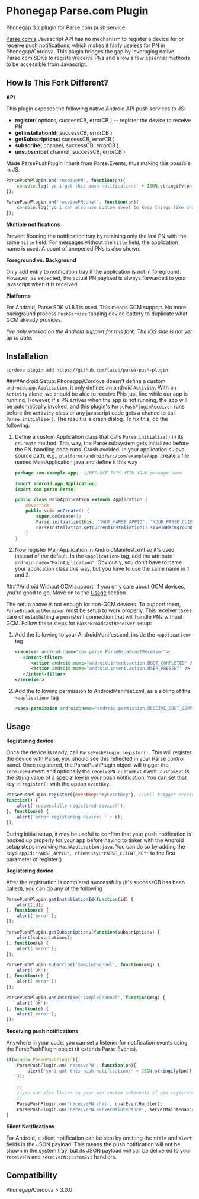 Phonegap Parse.com Plugin
=========================

Phonegap 3.x plugin for Parse.com push service.

[Parse.com's](http://parse.com) Javascript API has no mechanism to register a device for or receive push notifications, which
makes it fairly useless for PN in Phonegap/Cordova. This plugin bridges the gap by leveraging native Parse.com SDKs
to register/receive PNs and allow a few essential methods to be accessible from Javascript. 

How Is This Fork Different?
--------------------------

**API**

This plugin exposes the following native Android API push services to JS:

* **register**( options, successCB, errorCB )   -- register the device to receive PN
* **getInstallationId**( successCB, errorCB )
* **getSubscriptions**( successCB, errorCB )
* **subscribe**( channel, successCB, errorCB )
* **unsubscribe**( channel, successCB, errorCB )

Made ParsePushPlugin inherit from Parse.Events, thus making this possible in JS.
```javascript
ParsePushPlugin.on('receivePN', function(pn){
	console.log('yo i got this push notification:' + JSON.stringify(pn));
});

ParsePushPlugin.on('receivePN:chat', function(pn){
	console.log('yo i can also use custom event to keep things like chat modularized');
});
```

**Multiple notifications**

Prevent flooding the notification tray by retaining only the last PN with the same `title` field. 
For messages without the `title` field, the application name is used. A count of unopened PNs is
also shown.

**Foreground vs. Background**

Only add entry to notification tray if the application is not in foreground. However, as expected,
the actual PN payload is always forwarded to your javascript when it is received.

**Platforms**

For Android, Parse SDK v1.8.1 is used. This means GCM support. No more background process `PushService` tapping 
device battery to duplicate what GCM already provides.

_I've only worked on the Android support for this fork. The iOS side is not yet up to date._


Installation
------------

```
cordova plugin add https://github.com/taivo/parse-push-plugin
```

####Android Setup:
Phonegap/Cordova doesn't define a custom `android.app.Application`, it only defines an android `Activity`. With an `Activity` alone,
we should be able to receive PNs just fine while our app is running. However, if a PN arrives when the app is not running, 
the app will be automatically invoked, and this plugin's `ParsePushPluginReceiver` runs before the `Activity` class or any javascript code
gets a chance to call `Parse.initialize()`. The result is a crash dialog. To fix this, do the following:

1. Define a custom Application class that calls `Parse.initialize()` in its `onCreate` method. This way, the Parse
subsystem gets initialized before the PN-handling code runs. Crash avoided. In your application's Java source path, 
e.g., `platforms/android/src/com/example/app`, create a file named MainApplication.java and define it this way
    ```java
    package com.example.app;  //REPLACE THIS WITH YOUR package name

    import android.app.Application;
    import com.parse.Parse;

    public class MainApplication extends Application {
	    @Override
        public void onCreate() {
            super.onCreate();
            Parse.initialize(this, "YOUR_PARSE_APPID", "YOUR_PARSE_CLIENT_KEY");
            ParseInstallation.getCurrentInstallation().saveInBackground();
        }
    }
    ```
2. Now register MainApplication in AndroidManifest.xml so it's used instead of the default.
In the `<application>` tag, add the attribute `android:name="MainApplication"`. Obviously, you don't have
to name your application class this way, but you have to use the same name in 1 and 2.


####Android Without GCM support:
If you only care about GCM devices, you're good to go. Move on to the [Usage](#usage) section. 

The setup above is not enough for non-GCM devices. To support them, `ParseBroadcastReceiver`
must be setup to work properly. This receiver takes care of establishing a persistent 
connection that will handle PNs without GCM. Follow these steps for `ParseBroadcastReceiver` setup:

1. Add the following to your AndroidManifest.xml, inside the `<application>` tag
    ```xml
    <receiver android:name="com.parse.ParseBroadcastReceiver">
       <intent-filter>
          <action android:name="android.intent.action.BOOT_COMPLETED" />
          <action android:name="android.intent.action.USER_PRESENT" />
       </intent-filter>
    </receiver>
    ```
    
2. Add the following permission to AndroidManifest.xml, as a sibling of the `<application>` tag
    ```xml
    <uses-permission android:name="android.permission.RECEIVE_BOOT_COMPLETED" />
    ```
 

Usage
-----
**Registering device**

Once the device is ready, call ```ParsePushPlugin.register()```. This will register the device with Parse, 
you should see this reflected in your Parse control panel. Once registered, the ParsePushPlugin object
will trigger the ```receivePN``` event and optionally the ```receivePN:customEvt``` event. ```customEvt``` 
is the string value of a special key in your push notification. You can set that key in ```register()``` with
the option ```eventKey```.

```javascript
ParsePushPlugin.register({eventKey:"myEventKey"}, //will trigger receivePN[pnObj.myEventKey]
function() {
	alert('successfully registered device!');
}, function(e) {
	alert('error registering device: ' + e);
});
```

During initial setup, it may be useful to confirm that your push notification is hooked up properly for your
app before having to tinker with the Android setup steps involving `MainApplication.java`. You can do so by adding the keys 
`appId:"PARSE_APPID", clientKey:"PARSE_CLIENT_KEY"` to the first parameter of register() 



**Registering device**

After the registration is completed successfully (it's successCB has been called), you can do any of the following
```javascript
ParsePushPlugin.getInstallationId(function(id) {
    alert(id);
}, function(e) {
    alert('error');
});

ParsePushPlugin.getSubscriptions(function(subscriptions) {
    alert(subscriptions);
}, function(e) {
    alert('error');
});

ParsePushPlugin.subscribe('SampleChannel', function(msg) {
    alert('OK');
}, function(e) {
    alert('error');
});

ParsePushPlugin.unsubscribe('SampleChannel', function(msg) {
    alert('OK');
}, function(e) {
    alert('error');
});
```


**Receiving push notifications**

Anywhere in your code, you can set a listener for notification events using the ParsePushPlugin object (it extends Parse.Events).
```javascript
if(window.ParsePushPlugin){
	ParsePushPlugin.on('receivePN', function(pn){
		alert('yo i got this push notification:' + JSON.stringify(pn));
	});
	
	//
	//you can also listen to your own custom subevents if you registered eventKey
	//
	ParsePushPlugin.on('receivePN:chat', chatEventHandler);
	ParsePushPlugin.on('receivePN:serverMaintenance', serverMaintenanceHandler);
}
```


**Silent Notifications**

For Android, a silent notification can be sent by omitting the `title` and `alert` fields in the
JSON payload. This means the push notification will not be shown in the system tray, but its JSON
payload will still be delivered to your `receivePN` and `receivePN:customEvt` handlers. 


Compatibility
-------------
Phonegap/Cordova > 3.0.0
